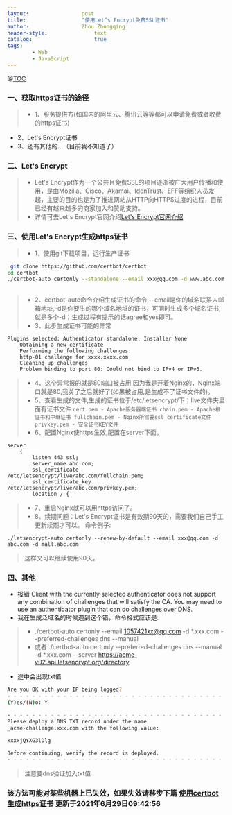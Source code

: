 ```yaml
---
layout:					post
title:					"使用Let‘s Encrypt免费SSL证书"
author:					Zhou Zhongqing
header-style:				text
catalog:					true
tags:
		- Web
		- JavaScript
---
```

@[TOC](目录)
### 一、获取https证书的途径
>- 1、服务提供方(如国内的阿里云、腾讯云等等都可以申请免费或者收费的https证书)
- 2、Let's Encrypt证书
- 3、还有其他的...（目前我不知道了）

### 二、Let's Encrypt
 >- Let's Encrypt作为一个公共且免费SSL的项目逐渐被广大用户传播和使用，是由Mozilla、Cisco、Akamai、IdenTrust、EFF等组织人员发起，主要的目的也是为了推进网站从HTTP向HTTPS过度的进程，目前已经有越来越多的商家加入和赞助支持。
 >- 详情可去Let's Encrypt官网介绍[Let's Encrypt官网介绍](https://letsencrypt.org/about/)

### 三、使用Let's Encrypt生成https证书
>- 1、使用git下载项目，运行生产证书

 

```bash
 git clone https://github.com/certbot/certbot
cd certbot
./certbot-auto certonly --standalone --email xxx@qq.com -d www.abc.com -d mall.abc.com
 
```

> - 2、certbot-auto命令介绍生成证书的命令,--email是你的域名联系人邮箱地址,-d是你要生的哪个域名地址的证书，可同时生成多个域名证书,就是多个-d；生成过程有提示的话agree和yes即可。
>- 3、此步生成证书可能的异常

```
Plugins selected: Authenticator standalone, Installer None
	Obtaining a new certificate
	Performing the following challenges:
	http-01 challenge for xxxx.xxxx.com
	Cleaning up challenges
	Problem binding to port 80: Could not bind to IPv4 or IPv6.
```
>- 4、这个异常报的就是80端口被占用,因为我是开着Nginx的，Nginx端口就是80,我关了之后就好了(如果被占用,是生成不了证书文件的)。
>- 5、查看生成的文件,生成的证书位于/etc/letsencrypt/下；live文件夹里面有证书文件
>`cert.pem - Apache服务器端证书
chain.pem - Apache根证书和中继证书
fullchain.pem - Nginx所需要ssl_certificate文件
privkey.pem - 安全证书KEY文件`
>- 6、配置Nginx使https生效,配置在server下面。

```
server
	{
	    listen 443 ssl;
	    server_name abc.com;
	    ssl_certificate      /etc/letsencrypt/live/abc.com/fullchain.pem;
	    ssl_certificate_key  /etc/letsencrypt/live/abc.com/privkey.pem;
	    location / {
```
>- 7、重启Nginx就可以用https访问了。
>- 8、续期问题：Let's Encrypt证书是有效期90天的，需要我们自己手工更新续期才可以。
>命令例子:

```
./letsencrypt-auto certonly --renew-by-default --email xxx@qq.com -d abc.com -d mall.abc.com
```
>这样又可以继续使用90天。


### 四、其他
- 报错 Client with the currently selected authenticator does not support any combination of challenges that will satisfy the CA. You may need to use an authenticator plugin that can do challenges over DNS.
- 我在生成泛域名的时候遇到这个错，命令格式应该是:
> - ./certbot-auto certonly --email 1057421xx@qq.com -d *.xxx.com --preferred-challenges dns --manual
> - 或者 ./certbot-auto  certonly --preferred-challenges dns --manual  -d *.xxx.com --server https://acme-v02.api.letsencrypt.org/directory
 
- 途中会出现txt值
```bash
Are you OK with your IP being logged?
- - - - - - - - - - - - - - - - - - - - - - - - - - - - - - - - - - - - - - - -
(Y)es/(N)o: Y

- - - - - - - - - - - - - - - - - - - - - - - - - - - - - - - - - - - - - - - -
Please deploy a DNS TXT record under the name
_acme-challenge.xxx.com with the following value:

xxxxjQYXG3lDlg

Before continuing, verify the record is deployed.
- - - - - - - - - - - - - - - - - - - - - - - - - - - - - - - - - - - - - - - -

```

> 注意要dns验证加入txt值
### 该方法可能对某些机器上已失效，如果失效请移步下篇 [使用certbot生成https证书](https://sample.blog.csdn.net/article/details/114277125) 更新于2021年6月29日09:42:56